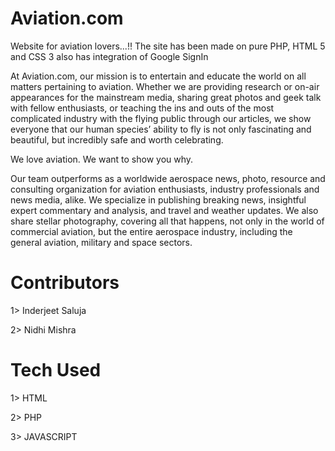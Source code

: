 # Aviation.com
Website for aviation lovers...!! The site has been made on pure PHP, HTML 5 and CSS 3 also has integration of Google SignIn

At Aviation.com, our mission is to entertain and educate the world on all matters pertaining to aviation. Whether we are providing research or on-air appearances for the mainstream media, sharing great photos and geek talk with fellow enthusiasts, or teaching the ins and outs of the most complicated industry with the flying public through our articles, we show everyone that our human species’ ability to fly is not only fascinating and beautiful, but incredibly safe and worth celebrating.

We love aviation. We want to show you why.

Our team outperforms as a worldwide aerospace news, photo, resource and consulting organization for aviation enthusiasts, industry professionals and news media, alike. We specialize in publishing breaking news, insightful expert commentary and analysis, and travel and weather updates. We also share stellar photography, covering all that happens, not only in the world of commercial aviation, but the entire aerospace industry, including the general aviation, military and space sectors.

# Contributors

1> Inderjeet Saluja

2> Nidhi Mishra

# Tech Used

1> HTML

2> PHP

3> JAVASCRIPT 
